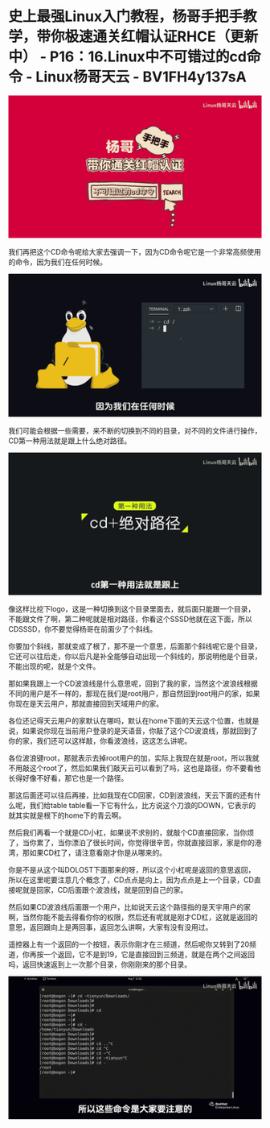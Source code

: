 # 史上最强Linux入门教程，杨哥手把手教学，带你极速通关红帽认证RHCE（更新中） - P16：16.Linux中不可错过的cd命令 - Linux杨哥天云 - BV1FH4y137sA

![](img/bb7af280f898fd57b91857aea3e94d34_0.png)

我们再把这个CD命令呢给大家去强调一下，因为CD命令呢它是一个非常高频使用的命令，因为我们在任何时候。



![](img/bb7af280f898fd57b91857aea3e94d34_2.png)

我们可能会根据一些需要，来不断的切换到不同的目录，对不同的文件进行操作，CD第一种用法就是跟上什么绝对路径。



![](img/bb7af280f898fd57b91857aea3e94d34_4.png)

像这样比挖下logo，这是一种切换到这个目录里面去，就后面只能跟一个目录，不能跟文件了啊，第二种呢就是相对路径，你看这个SSSD他就在这下面，所以CDSSSD，你不要觉得杨哥在前面少了个斜线。

你要加个斜线，那就变成了根了，那不是一个意思，后面那个斜线呢它是个目录，它还可以往后走，你以后凡是补全能够自动出现一个斜线的，那说明他是个目录，不能出现的呢，就是个文件。

那如果我跟上一个CD波浪线是什么意思呢，回到了我的家，当然这个波浪线根据不同的用户是不一样的，那现在我们是root用户，那自然回到root用户的家，如果你现在是天云用户，那就直接回到天域用户的家。

各位还记得天云用户的家默认在哪吗，默认在home下面的天云这个位置，也就是说，如果说你现在当前用户登录的是天语音，你敲了这个CD波浪线，那就回到了你的家，我们还可以这样敲，你看波浪线，这这怎么讲呢。

各位波浪键root，那就表示去掉root用户的加，实际上我现在就是root，所以我就不用敲这个root了，然后如果我们敲天云可以看到了吗，这也是路径，你不要看他长得好像不好看，那它也是一个路径。

那这后面还可以往后再接，比如我现在CD回家，CD到波浪线，天云下面的还有什么呢，我们给table table看一下它有什么，比方说这个刀浪的DOWN，它表示的就其实就是根下的home下的青云啊。

然后我们再看一个就是CD小杠，如果说不求别的，就敲个CD直接回家，当你烦了，当你累了，当你漂泊了很长时间，你觉得很辛苦，你就直接回家，家是你的港湾，那如果CD杠了，请注意看刚才你是从哪来的。

你是不是从这个叫DOLOST下面那来的呀，所以这个小杠呢是返回的意思返回，所以在这里呢要注意几个概念了，CD点点是向上，因为点点是上一个目录，CD直接呢就是回家，CD后面跟个波浪线，就是回到自己的家。

然后如果CD波浪线后面跟一个用户，比如说天云这个路径指的是天宇用户的家啊，当然你能不能去得看你你的权限，然后还有呢就是刚才CD杠，这就是返回的意思，返回跟向上是两回事，返回怎么讲啊，大家有没有没用过。

遥控器上有一个返回的一个按钮，表示你刚才在三频道，然后呢你又转到了20频道，你再按一个返回，它不是到19，它是直接回到三频道，就是在两个之间返回吗，返回快速返到上一次那个目录，你刚刚来的那个目录。



![](img/bb7af280f898fd57b91857aea3e94d34_6.png)